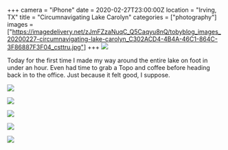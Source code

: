 +++
camera = "iPhone"
date = 2020-02-27T23:00:00Z
location = "Irving, TX"
title = "Circumnavigating Lake Carolyn"
categories = ["photography"]
images = ["https://imagedelivery.net/zJmFZzaNuqC_Q5Caqyu8nQ/tobyblog_images_20200227-circumnavigating-lake-carolyn_C302ACD4-4B4A-46C1-864C-3F86887F3F04_csttru.jpg"]
+++
![](https://imagedelivery.net/zJmFZzaNuqC_Q5Caqyu8nQ/tobyblog_images_20200227-circumnavigating-lake-carolyn_C302ACD4-4B4A-46C1-864C-3F86887F3F04_csttru.jpg/fit=scale-down,w=780,sharpen=1,f=auto,q=0.9,slow-connection-quality=0.3)
<!--more-->
Today for the first time I made my way around the entire lake on foot in under an hour. Even had time to grab a Topo and coffee before heading back in to the office. Just because it felt good, I suppose. 
  
![](https://imagedelivery.net/zJmFZzaNuqC_Q5Caqyu8nQ/tobyblog_images_remote_cloudinary_950d68fe_00E8D34D-39AD-4A26-9AA2-67CA526E43C6_wcdpwm.jpg/fit=scale-down,w=780,sharpen=1,f=auto,q=0.9,slow-connection-quality=0.3)

  
![](https://imagedelivery.net/zJmFZzaNuqC_Q5Caqyu8nQ/tobyblog_images_remote_cloudinary_ed987167_13031D8A-DD33-4277-80C4-D1671C7EDD84_eqymi4.jpg/fit=scale-down,w=780,sharpen=1,f=auto,q=0.9,slow-connection-quality=0.3)

![](https://imagedelivery.net/zJmFZzaNuqC_Q5Caqyu8nQ/tobyblog_images_remote_cloudinary_1392257e_A4E3BAA7-A2CE-49C9-A7B5-F43860B5063A_odvbpl.jpg/fit=scale-down,w=780,sharpen=1,f=auto,q=0.9,slow-connection-quality=0.3)

![](https://imagedelivery.net/zJmFZzaNuqC_Q5Caqyu8nQ/tobyblog_images_remote_cloudinary_ee0f0d44_8D0E1AC1-CD10-433D-BFE3-A0FC3562FAC6_ugcjqx.jpg/fit=scale-down,w=780,sharpen=1,f=auto,q=0.9,slow-connection-quality=0.3)

![](https://imagedelivery.net/zJmFZzaNuqC_Q5Caqyu8nQ/tobyblog_images_remote_cloudinary_abda6645_ACA87B2E-B58F-46A7-B01E-623A420BC58C_nzshhd.jpg/fit=scale-down,w=780,sharpen=1,f=auto,q=0.9,slow-connection-quality=0.3)